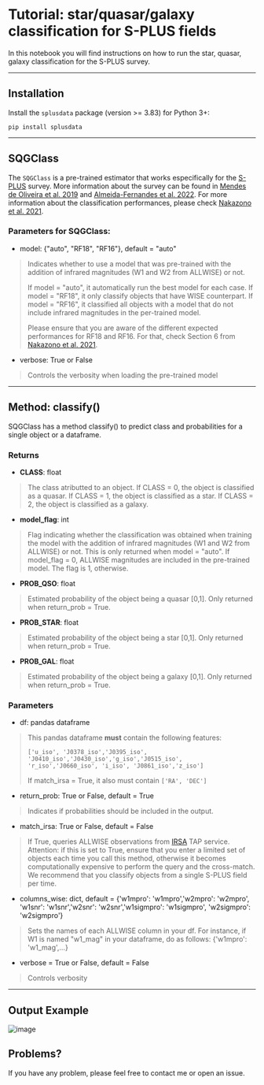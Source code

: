 # Tutorial: star/quasar/galaxy classification for S-PLUS fields

In this notebook you will find instructions on how to run the star, quasar, galaxy classification for the S-PLUS survey.

---------------------
## Installation

Install the `splusdata` package (version >= 3.83) for Python 3+:

```
pip install splusdata
```
---------------------
## SQGClass

The `SQGClass` is a pre-trained estimator that works especifically for the [S-PLUS](www.splus.iag.usp.br) survey. More information about the survey can be found in [Mendes de Oliveira et al. 2019](https://ui.adsabs.harvard.edu/abs/2019MNRAS.489..241M/abstract) and [Almeida-Fernandes et al. 2022](https://arxiv.org/abs/2104.00020). For more information about the classification performances, please check [Nakazono et al. 2021](https://ui.adsabs.harvard.edu/abs/2021MNRAS.507.5847N/abstract).


### Parameters for SQGClass:

- model: {"auto", "RF18", "RF16"}, default = "auto"

> Indicates whether to use a model that was pre-trained with the addition of infrared magnitudes (W1 and W2 from ALLWISE) or not. 
> 
> If model = "auto", it automatically run the best model for each case.
> If model = "RF18", it only classify objects that have WISE counterpart.
> If model = "RF16", it classified all objects with a model that do not include infrared magnitudes in the per-trained model.
>
> Please ensure that you are aware of the different expected performances for RF18 and RF16. For that, check Section 6 from [Nakazono et al. 2021](https://ui.adsabs.harvard.edu/abs/2021MNRAS.507.5847N/abstract).

- verbose: True or False
 
> Controls the verbosity when loading the pre-trained model

---------------------
## Method: classify()

SQGClass has a method classify() to predict class and probabilities for a single object or a dataframe.

### Returns

- **CLASS**: float

> The class atributted to an object.
> If CLASS = 0, the object is classified as a quasar.
> If CLASS = 1, the object is classified as a star.
> If CLASS = 2, the object is classified as a galaxy.

- **model_flag**: int

> Flag indicating whether the classification was obtained when training the model with the addition of infrared magnitudes (W1 and W2 from ALLWISE) or not. This is only returned when model = "auto".
> If model_flag = 0, ALLWISE magnitudes are included in the pre-trained model. The flag is 1, otherwise.

- **PROB_QSO**: float 

> Estimated probability of the object being a quasar [0,1]. Only returned when return_prob = True.

- **PROB_STAR**: float 

> Estimated probability of the object being a star [0,1]. Only returned when return_prob = True.

- **PROB_GAL**: float 

> Estimated probability of the object being a galaxy [0,1]. Only returned when return_prob = True.



### Parameters

- df: pandas dataframe

> This pandas dataframe **must** contain the following features:
>
> ```['u_iso', 'J0378_iso','J0395_iso', 'J0410_iso','J0430_iso','g_iso','J0515_iso', 'r_iso','J0660_iso', 'i_iso', 'J0861_iso','z_iso']```
>
> If match_irsa = True, it also must contain `['RA', 'DEC']`

- return_prob: True or False, default = True
 
> Indicates if probabilities should be included in the output. 

- match_irsa: True or False, default = False

> If True, queries ALLWISE observations from [IRSA](https://irsa.ipac.caltech.edu/TAP) TAP service. 
> Attention: if this is set to True, ensure that you enter a limited set of objects each time you call this method, otherwise it becomes computationally expensive to perform the query and the cross-match. We recommend that you classify objects from a single S-PLUS field per time.

- columns_wise: dict, default = {'w1mpro': 'w1mpro','w2mpro': 'w2mpro', 'w1snr': 'w1snr','w2snr': 'w2snr','w1sigmpro': 'w1sigmpro', 'w2sigmpro': 'w2sigmpro'} 

> Sets the names of each ALLWISE column in your df. For instance, if W1 is named "w1_mag" in your dataframe, do as follows: {'w1mpro': 'w1_mag',...} 

- verbose = True or False, default = False 

> Controls verbosity 

---------------------

## Output Example

![image](https://user-images.githubusercontent.com/14929100/152560234-7fb69202-273f-48d0-9929-438a7c7ef048.png)


## Problems?

If you have any problem, please feel free to contact me or open an issue.
